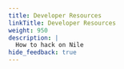 ```yaml
---
title: Developer Resources
linkTitle: Developer Resources
weight: 950
description: |
  How to hack on Nile
hide_feedback: true
---
```

